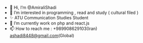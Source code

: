 - 👋 Hi, I’m @AmiraliShadi
- 👀 I’m interested in programming , read and study ( cultural filed )
- ✨ ATU Communication Studies Student 
- 🌱 I’m currently work on php and react.js
- 📫 How to reach me :
      +989908629103(Iran)
      ashadi8448@gmail.com(Global)

<!---
AmiraliShadi/AmiraliShadi is a ✨ special ✨ repository because its `README.md` (this file) appears on your GitHub profile.
You can click the Preview link to take a look at your changes.
--->
